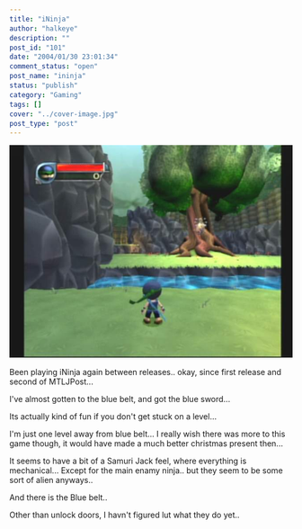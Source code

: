 ```yaml
---
title: "iNinja"
author: "halkeye"
description: ""
post_id: "101"
date: "2004/01/30 23:01:34"
comment_status: "open"
post_name: "ininja"
status: "publish"
category: "Gaming"
tags: []
cover: "../cover-image.jpg"
post_type: "post"
---
```


![](./Composite_Jan_30_005.jpg)

Been playing iNinja again between releases.. okay, since first release and second of MTLJPost...

I've almost gotten to the blue belt, and got the blue sword...  

Its actually kind of fun if you don't get stuck on a level...

I'm just one level away from blue belt... I really wish there was more to this game though, it would have made a much better christmas present then...

It seems to have a bit of a Samuri Jack feel, where everything is mechanical... Except for the main enamy ninja.. but they seem to be some sort of alien anyways..

And there is the Blue belt..  

Other than unlock doors, I havn't figured lut what they do yet..
